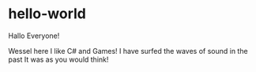 # hello-world
Hallo Everyone!

Wessel here I  like C# and Games!
I have surfed the waves of sound in the past
It was as you would think!
